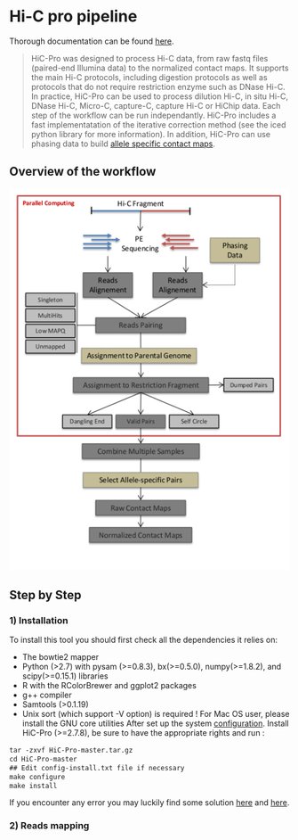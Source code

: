 # Hi-C pro pipeline
Thorough documentation can be found [here](https://nservant.github.io/HiC-Pro/).
> HiC-Pro was designed to process Hi-C data, from raw fastq files (paired-end Illumina data) to the normalized contact maps. It supports the main Hi-C protocols, including digestion protocols as well as protocols that do not require restriction enzyme such as DNase Hi-C. In practice, HiC-Pro can be used to process dilution Hi-C, in situ Hi-C, DNase Hi-C, Micro-C, capture-C, capture Hi-C or HiChip data. Each step of the workflow can be run independantly. HiC-Pro includes a fast implementatation of the iterative correction method (see the iced python library for more information). In addition, HiC-Pro can use phasing data to build [allele specific contact maps](https://nservant.github.io/HiC-Pro/AS.html#as).

## Overview of the workflow
![](/assets/hipro.png)

## Step by Step
### 1) Installation
To install this tool you should first check all the dependencies it relies on:
- The bowtie2 mapper
- Python (>2.7) with pysam (>=0.8.3), bx(>=0.5.0), numpy(>=1.8.2), and scipy(>=0.15.1) libraries
- R with the RColorBrewer and ggplot2 packages
- g++ compiler
- Samtools (>0.1.19)
- Unix sort (which support -V option) is required ! For Mac OS user, please install the GNU core utilities 
After set up the system [configuration](http://nservant.github.io/HiC-Pro/QUICKSTART.html#how-to-install-it). Install HiC-Pro (>=2.7.8), be sure to have the appropriate rights and run :

```
tar -zxvf HiC-Pro-master.tar.gz
cd HiC-Pro-master
## Edit config-install.txt file if necessary
make configure
make install
```
If you encounter any error you may luckily find some solution [here](http://nservant.github.io/HiC-Pro/FAQ.html) and [here](http://nservant.github.io/HiC-Pro/ERRORS.html).

### 2) Reads mapping
